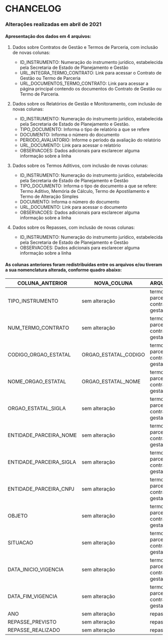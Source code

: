 # CHANCELOG

### Alterações realizadas em abril de 2021

#### Apresentação dos dados em 4 arquivos:

1. Dados sobre Contratos de Gestão e Termos de Parceria, com inclusão de novas colunas:
	- ID_INSTRUMENTO: Numeração do instrumento jurídico, estabelecida pela Secretaria de Estado de Planejamento e Gestão
	- URL_INTEGRA_TERMO_CONTRATO: Link para acessar o Contrato de Gestão ou Termo de Parceria
	- URL_DOCUMENTOS_TERMO_CONTRATO: Link para acessar a página principal contendo os documentos do Contrato de Gestão ou Termo de Parceria.

2. Dados sobre os Relatórios de Gestão e Monitoramento, com inclusão de novas colunas:
	- ID_INSTRUMENTO: Numeração do instrumento jurídico, estabelecida pela Secretaria de Estado de Planejamento e Gestão.
	- TIPO_DOCUMENTO: Informa o tipo de relatório a que se refere 
	- DOCUMENTO: Informa o número do documento
	- PERIODO_AVALIATORIO: Informe o período da avaliação do relatório
	- URL_DOCUMENTO: Link para acessar o relatório
	- OBSERVACOES: Dados adicionais para esclarecer alguma informação sobre a linha

3. Dados sobre os Termos Aditivos, com inclusão de novas colunas:
	- ID_INSTRUMENTO: Numeração do instrumento jurídico, estabelecida pela Secretaria de Estado de Planejamento e Gestão
	- TIPO_DOCUMENTO: Informa o tipo de documento a que se refere: Termo Aditivo, Memória de Cálculo, Termo de Apostilamento e Termo de Alteração Simples
	- DOCUMENTO: Informa o número do documento
	- URL_DOCUMENTO: Link para acessar o documento
	- OBSERVACOES: Dados adicionais para esclarecer alguma informação sobre a linha

4. Dados sobre os Repasses, com inclusão de novas colunas:
	- ID_INSTRUMENTO: Numeração do instrumento jurídico, estabelecida pela Secretaria de Estado de Planejamento e Gestão
	- OBSERVACOES: Dados adicionais para esclarecer alguma informação sobre a linha


#### As colunas anteriores foram redistribuídas entre os arquivos e/ou tiveram a sua nomenclatura alterada, conforme quadro abaixo:

| COLUNA_ANTERIOR|	NOVA_COLUNA|	ARQUIVO_CSV|
| --            |   --             | --            |
|TIPO_INSTRUMENTO|	sem alteração|	termos-parcerias-contratos-gestao|
|NUM_TERMO_CONTRATO|	sem alteração|	termos-parcerias-contratos-gestao|
|CODIGO_ORGAO_ESTATAL|	ORGAO_ESTATAL_CODIGO|	termos-parcerias-contratos-gestao|
|NOME_ORGAO_ESTATAL|	ORGAO_ESTATAL_NOME|	termos-parcerias-contratos-gestao|
|ORGAO_ESTATAL_SIGLA|	sem alteração|	termos-parcerias-contratos-gestao|
|ENTIDADE_PARCEIRA_NOME|	sem alteração|	termos-parcerias-contratos-gestao|
|ENTIDADE_PARCEIRA_SIGLA|	sem alteração|	termos-parcerias-contratos-gestao|
|ENTIDADE_PARCEIRA_CNPJ|	sem alteração|	termos-parcerias-contratos-gestao|
|OBJETO|	sem alteração|	termos-parcerias-contratos-gestao|
|SITUACAO|	sem alteração|	termos-parcerias-contratos-gestao|
|DATA_INICIO_VIGENCIA|	sem alteração|	termos-parcerias-contratos-gestao|
|DATA_FIM_VIGENCIA|	sem alteração|	termos-parcerias-contratos-gestao|
|ANO|	sem alteração|	repasses|
|REPASSE_PREVISTO|	sem alteração|	repasses|
|REPASSE_REALIZADO|	sem alteração|	repasses|

